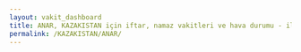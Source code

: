 ```yaml
---
layout: vakit_dashboard
title: ANAR, KAZAKISTAN için iftar, namaz vakitleri ve hava durumu - ilçe/eyalet seç
permalink: /KAZAKISTAN/ANAR/
---
```


<script type="text/javascript">
  var GLOBAL_COUNTRY = 'KAZAKISTAN';
  var GLOBAL_CITY = 'ANAR';
  var GLOBAL_STATE = '';
  var lat = 72;
  var lon = 21;
</script>

